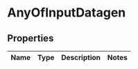 # AnyOfInputDatagen

## Properties
Name | Type | Description | Notes
------------ | ------------- | ------------- | -------------
